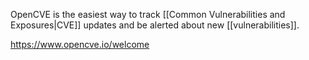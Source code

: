 OpenCVE is the easiest way to track [[Common Vulnerabilities and Exposures|CVE]] updates and be alerted about new [[vulnerabilities]].

https://www.opencve.io/welcome